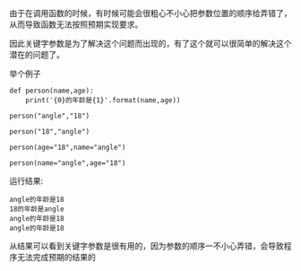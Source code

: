 由于在调用函数的时候，有时候可能会很粗心不小心把参数位置的顺序给弄错了，从而导致函数无法按照预期实现要求。

因此关键字参数是为了解决这个问题而出现的，有了这个就可以很简单的解决这个潜在的问题了。

举个例子

```
def person(name,age):
    print('{0}的年龄是{1}'.format(name,age))

person("angle","18")

person("18","angle")

person(age="18",name="angle")

person(name="angle",age="18")
```

运行结果:

```
angle的年龄是18
18的年龄是angle
angle的年龄是18
angle的年龄是18
```

从结果可以看到关键字参数是很有用的，因为参数的顺序一不小心弄错，会导致程序无法完成预期的结果的

